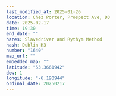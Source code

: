 ```yaml
---
last_modified_at: 2025-01-26
location: Chez Porter, Prospect Ave, D3
date: 2025-02-17
time: 19:30
end_date: ""
hares: Slavedriver and Rythym Method
hash: Dublin H3
number: "1640"
map_url: ""
embedded_map: ""
latitude: "53.3661942"
dow: 1
longitude: "-6.190944"
ordinal_date: 20250217
---
```


